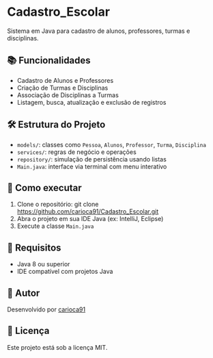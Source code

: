 # Cadastro_Escolar

Sistema em Java para cadastro de alunos, professores, turmas e disciplinas.

## 📚 Funcionalidades
- Cadastro de Alunos e Professores
- Criação de Turmas e Disciplinas
- Associação de Disciplinas a Turmas
- Listagem, busca, atualização e exclusão de registros

## 🛠️ Estrutura do Projeto
- `models/`: classes como `Pessoa`, `Alunos`, `Professor`, `Turma`, `Disciplina`
- `services/`: regras de negócio e operações
- `repository/`: simulação de persistência usando listas
- `Main.java`: interface via terminal com menu interativo

## 🚀 Como executar
1. Clone o repositório: git clone https://github.com/carioca91/Cadastro_Escolar.git
2. Abra o projeto em sua IDE Java (ex: IntelliJ, Eclipse)
3. Execute a classe `Main.java`

## 🧪 Requisitos
- Java 8 ou superior
- IDE compatível com projetos Java

## 👤 Autor
Desenvolvido por [carioca91](https://github.com/carioca91)

## 📄 Licença
Este projeto está sob a licença MIT.
